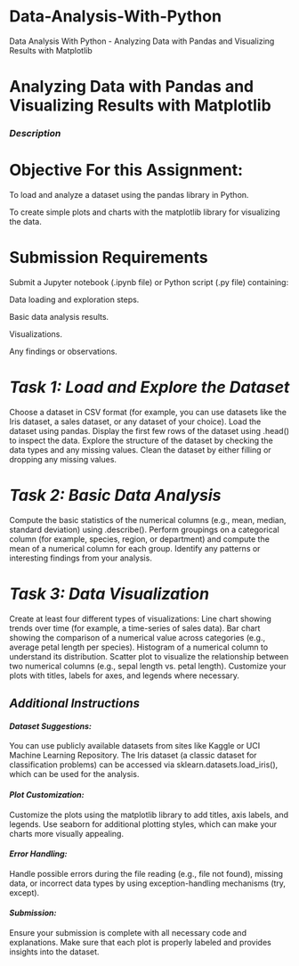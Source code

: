 # Data-Analysis-With-Python
Data Analysis With Python - Analyzing Data with Pandas and Visualizing Results with Matplotlib

# Analyzing Data with Pandas and Visualizing Results with Matplotlib
### *Description*

# Objective For this Assignment:

To load and analyze a dataset using the pandas library in Python.

To create simple plots and charts with the matplotlib library for visualizing the data.



# Submission Requirements
Submit a Jupyter notebook (.ipynb file) or Python script (.py file) containing:

Data loading and exploration steps.

Basic data analysis results.

Visualizations.

Any findings or observations.



# *Task 1: Load and Explore the Dataset*
Choose a dataset in CSV format (for example, you can use datasets like the Iris dataset, a sales dataset, or any dataset of your choice).
Load the dataset using pandas.
Display the first few rows of the dataset using .head() to inspect the data.
Explore the structure of the dataset by checking the data types and any missing values.
Clean the dataset by either filling or dropping any missing values.
# *Task 2: Basic Data Analysis*
Compute the basic statistics of the numerical columns (e.g., mean, median, standard deviation) using .describe().
Perform groupings on a categorical column (for example, species, region, or department) and compute the mean of a numerical column for each group.
Identify any patterns or interesting findings from your analysis.
# *Task 3: Data Visualization*
Create at least four different types of visualizations:
Line chart showing trends over time (for example, a time-series of sales data).
Bar chart showing the comparison of a numerical value across categories (e.g., average petal length per species).
Histogram of a numerical column to understand its distribution.
Scatter plot to visualize the relationship between two numerical columns (e.g., sepal length vs. petal length).
Customize your plots with titles, labels for axes, and legends where necessary.



## *Additional Instructions*

#### *Dataset Suggestions:*

You can use publicly available datasets from sites like Kaggle or UCI Machine Learning Repository.
The Iris dataset (a classic dataset for classification problems) can be accessed via sklearn.datasets.load_iris(), which can be used for the analysis.

#### *Plot Customization:*

Customize the plots using the matplotlib library to add titles, axis labels, and legends.
Use seaborn for additional plotting styles, which can make your charts more visually appealing.

#### *Error Handling:*

Handle possible errors during the file reading (e.g., file not found), missing data, or incorrect data types by using exception-handling mechanisms (try, except).

#### *Submission:*

Ensure your submission is complete with all necessary code and explanations. Make sure that each plot is properly labeled and provides insights into the dataset.
